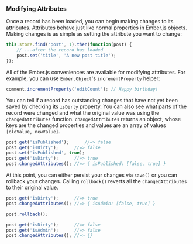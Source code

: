 ### Modifying Attributes

Once a record has been loaded, you can begin making changes to its
attributes. Attributes behave just like normal properties in Ember.js
objects. Making changes is as simple as setting the attribute you
want to change:

```js
this.store.find('post', 1).then(function(post) {
    // ...after the record has loaded
    post.set('title', 'A new post title');
});
```

All of the Ember.js conveniences are available for
modifying attributes. For example, you can use `Ember.Object`'s
`incrementProperty` helper:

```js
comment.incrementProperty('editCount'); // Happy birthday!
```

You can tell if a record has outstanding changes that have not yet been
saved by checking its `isDirty` property. You can also see what parts of
the record were changed and what the original value was using the
`changedAttributes` function.  `changedAttributes` returns an object,
whose keys are the changed properties and values are an array of values
`[oldValue, newValue]`.

```js
post.get('isPublished');      //=> false
post.get('isDirty');      //=> false
post.set('isPublished', true);
post.get('isDirty');      //=> true
post.changedAttributes(); //=> { isPublished: [false, true] }
```

At this point, you can either persist your changes via `save()` or you
can rollback your changes. Calling `rollback()` reverts all the
`changedAttributes` to their original value.

```js
post.get('isDirty');      //=> true
post.changedAttributes(); //=> { isAdmin: [false, true] }

post.rollback();

post.get('isDirty');      //=> false
post.get('isAdmin');      //=> false
post.changedAttributes(); //=> {}
```
